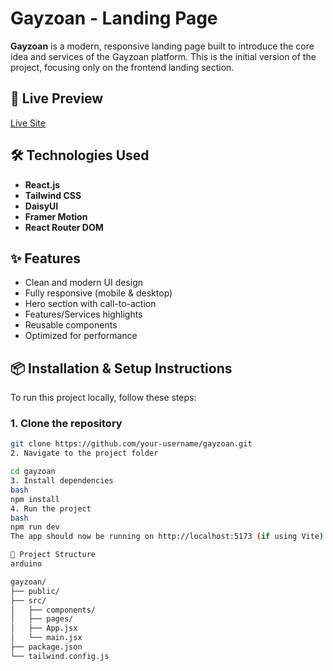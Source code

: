 # Gayzoan - Landing Page

**Gayzoan** is a modern, responsive landing page built to introduce the core idea and services of the Gayzoan platform. This is the initial version of the project, focusing only on the frontend landing section.

## 🔗 Live Preview

[Live Site](https://go-zayaan.vercel.app/)

## 🛠️ Technologies Used

- **React.js**
- **Tailwind CSS**
- **DaisyUI**
- **Framer Motion** 
- **React Router DOM**

## ✨ Features

- Clean and modern UI design
- Fully responsive (mobile & desktop)
- Hero section with call-to-action
- Features/Services highlights
- Reusable components
- Optimized for performance

## 📦 Installation & Setup Instructions

To run this project locally, follow these steps:

### 1. Clone the repository

```bash
git clone https://github.com/your-username/gayzoan.git
2. Navigate to the project folder

cd gayzoan
3. Install dependencies
bash
npm install
4. Run the project
bash
npm run dev
The app should now be running on http://localhost:5173 (if using Vite).

📁 Project Structure
arduino

gayzoan/
├── public/
├── src/
│   ├── components/
│   ├── pages/
│   ├── App.jsx
│   └── main.jsx
├── package.json
└── tailwind.config.js
